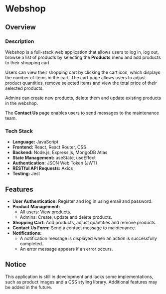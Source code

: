 # Webshop

## Overview
### Description
Webshop is a full-stack web application that allows users to log in, log out, browse a list of products by selecting the **Products** menu and add products to their shopping cart.  

Users can view their shopping cart by clicking the cart icon, which displays the number of items in the cart. The cart page allows users to adjust product quantities, remove selected items and view the total price of their selected products.  

Admins can create new products, delete them and update existing products in the webshop.  

The **Contact Us** page enables users to send messages to the maintenance team.  

### Tech Stack
- **Language:** JavaScript  
- **Frontend:** React, React Router, CSS  
- **Backend:** Node.js, Express.js, MongoDB Atlas  
- **State Management:** useState, useEffect  
- **Authentication:** JSON Web Token (JWT)  
- **RESTful API Requests:** Axios  
- **Testing:** Jest  

## Features
- **User Authentication:** Register and log in using email and password.  
- **Product Management:**  
  - All users: View products.  
  - Admins: Create, update and delete products.  
- **Shopping Cart:** Add products, adjust quantities and remove products.  
- **Contact Us Form:** Send a contact message to maintenance.
- **Notifications:**  
  - A notification message is displayed when an action is successfully completed.  
  - An error message appears if an error occurs.    

## Notice  
This application is still in development and lacks some implementations, such as product images and a CSS styling library. Additional features may be added in the future.  
